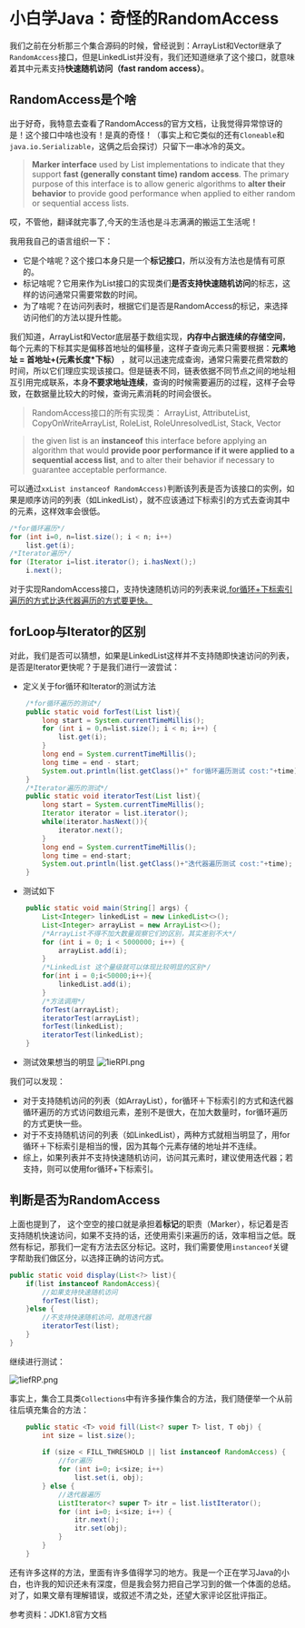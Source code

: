 # 小白学Java：奇怪的RandomAccess

我们之前在分析那三个集合源码的时候，曾经说到：ArrayList和Vector继承了`RandomAccess`接口，但是LinkedList并没有，我们还知道继承了这个接口，就意味着其中元素支持**快速随机访问（fast random access）**。

## RandomAccess是个啥
出于好奇，我特意去查看了RandomAccess的官方文档，让我觉得异常惊讶的是！这个接口中啥也没有！是真的奇怪！（事实上和它类似的还有`Cloneable`和`java.io.Serializable`，这俩之后会探讨）只留下一串冰冷的英文。

 > **Marker interface** used by List implementations to indicate that they support **fast (generally constant time) random access**. The primary purpose of this interface is to allow generic algorithms to **alter their behavior** to provide good performance when applied to either random or sequential access lists. 

哎，不管他，翻译就完事了,今天的生活也是斗志满满的搬运工生活呢！

我用我自己的语言组织一下：
- 它是个啥呢？这个接口本身只是一个**标记接口**，所以没有方法也是情有可原的。
- 标记啥呢？它用来作为List接口的实现类们**是否支持快速随机访问**的标志，这样的访问通常只需要常数的时间。
- 为了啥呢？在访问列表时，根据它们是否是RandomAccess的标记，来选择访问他们的方法以提升性能。

我们知道，ArrayList和Vector底层基于数组实现，**内存中占据连续的存储空间**，每个元素的下标其实是偏移首地址的偏移量，这样子查询元素只需要根据：**元素地址 = 首地址+(元素长度*下标）** ，就可以迅速完成查询，通常只需要花费常数的时间，所以它们理应实现该接口。但是链表不同，链表依据不同节点之间的地址相互引用完成联系，本身**不要求地址连续**，查询的时候需要遍历的过程，这样子会导致，在数据量比较大的时候，查询元素消耗的时间会很长。

>RandomAccess接口的所有实现类：
>ArrayList, AttributeList, CopyOnWriteArrayList, RoleList, RoleUnresolvedList, Stack, Vector 

> the given list is an **instanceof** this interface before applying an algorithm that would **provide poor performance if it were applied to a sequential access list**, and to alter their behavior if necessary to guarantee acceptable performance. 


可以通过`xxList instanceof RandomAccess)`判断该列表是否为该接口的实例，如果是顺序访问的列表（如LinkedList），就不应该通过下标索引的方式去查询其中的元素，这样效率会很低。

```java
/*for循环遍历*/
for (int i=0, n=list.size(); i < n; i++)
    list.get(i);
/*Iterator遍历*/
for (Iterator i=list.iterator(); i.hasNext();)
    i.next();
```
对于实现RandomAccess接口，支持快速随机访问的列表来说,<u>for循环+下标索引遍历的方式比迭代器遍历的方式要更快。</u>


## forLoop与Iterator的区别
对此，我们是否可以猜想，如果是LinkedList这样并不支持随即快速访问的列表，是否是Iterator更快呢？于是我们进行一波尝试：

- 定义关于for循环和Iterator的测试方法
```java
    /*for循环遍历的测试*/
    public static void forTest(List list){
        long start = System.currentTimeMillis();
        for (int i = 0,n=list.size(); i < n; i++) {
            list.get(i);
        }
        long end = System.currentTimeMillis();
        long time = end - start;
        System.out.println(list.getClass()+" for循环遍历测试 cost:"+time);
    }
    /*Iterator遍历的测试*/
    public static void iteratorTest(List list){
        long start = System.currentTimeMillis();
        Iterator iterator = list.iterator();
        while(iterator.hasNext()){
            iterator.next();
        }
        long end = System.currentTimeMillis();
        long time = end-start;
        System.out.println(list.getClass()+"迭代器遍历测试 cost:"+time);
    }
```

- 测试如下
```java
    public static void main(String[] args) {    
        List<Integer> linkedList = new LinkedList<>();
        List<Integer> arrayList = new ArrayList<>();
        /*ArrayList不得不加大数量观察它们的区别，其实差别不大*/
        for (int i = 0; i < 5000000; i++) {
            arrayList.add(i);
        }
        /*LinkedList 这个量级就可以体现比较明显的区别*/
        for(int i = 0;i<50000;i++){
            linkedList.add(i);
        }
        /*方法调用*/
        forTest(arrayList);
        iteratorTest(arrayList);
        forTest(linkedList);
        iteratorTest(linkedList);
    }
```
- 测试效果想当的明显
![1ieRPI.png](https://s2.ax1x.com/2020/01/20/1ieRPI.png)

我们可以发现：
- 对于支持随机访问的列表（如ArrayList），for循环＋下标索引的方式和迭代器循环遍历的方式访问数组元素，差别不是很大，在加大数量时，for循环遍历的方式更快一些。
- 对于不支持随机访问的列表（如LinkedList），两种方式就相当明显了，用for循环＋下标索引是相当的慢，因为其每个元素存储的地址并不连续。
- 综上，如果列表并不支持快速随机访问，访问其元素时，建议使用迭代器；若支持，则可以使用for循环+下标索引。

## 判断是否为RandomAccess

上面也提到了， 这个空空的接口就是承担着**标记**的职责（Marker），标记着是否支持随机快速访问，如果不支持的话，还使用索引来遍历的话，效率相当之低。既然有标记，那我们一定有方法去区分标记。这时，我们需要使用`instanceof`关键字帮助我们做区分，以选择正确的访问方式。

```java
public static void display(List<?> list){
    if(list instanceof RandomAccess){
        //如果支持快速随机访问
        forTest(list);
    }else {
        //不支持快速随机访问，就用迭代器
        iteratorTest(list);
    }
}
```
继续进行测试：

![1iefRP.png](https://s2.ax1x.com/2020/01/20/1iefRP.png)

事实上，集合工具类`Collections`中有许多操作集合的方法，我们随便举一个从前往后填充集合的方法：

```java
    public static <T> void fill(List<? super T> list, T obj) {
        int size = list.size();
            
        if (size < FILL_THRESHOLD || list instanceof RandomAccess) {
            //for遍历
            for (int i=0; i<size; i++)
                list.set(i, obj);
        } else {
            //迭代器遍历
            ListIterator<? super T> itr = list.listIterator();
            for (int i=0; i<size; i++) {
                itr.next();
                itr.set(obj);
            }
        }
    }
```
还有许多这样的方法，里面有许多值得学习的地方。我是一个正在学习Java的小白，也许我的知识还未有深度，但是我会努力把自己学习到的做一个体面的总结。对了，如果文章有理解错误，或叙述不清之处，还望大家评论区批评指正。

参考资料：JDK1.8官方文档